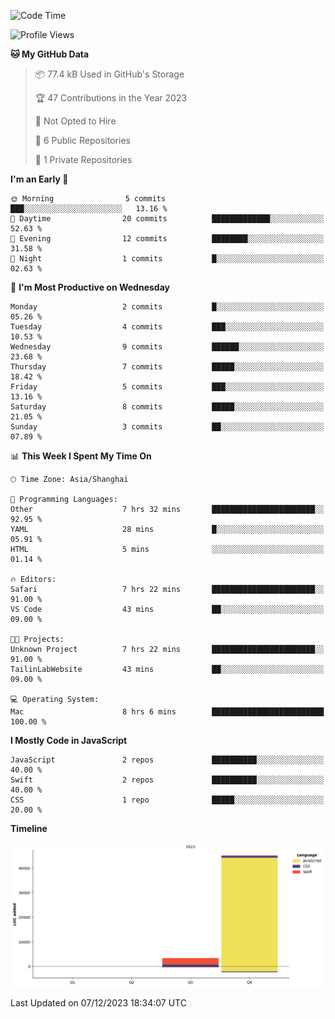 <!--
**PascalDai/PascalDai** is a ✨ _special_ ✨ repository because its `README.md` (this file) appears on your GitHub profile.

Here are some ideas to get you started:

- 🔭 I’m currently working on ...
- 🌱 I’m currently learning ...
- 👯 I’m looking to collaborate on ...
- 🤔 I’m looking for help with ...
- 💬 Ask me about ...
- 📫 How to reach me: ...
- 😄 Pronouns: ...
- ⚡ Fun fact: ...
-->

<!--START_SECTION:waka-->
![Code Time](http://img.shields.io/badge/Code%20Time-22%20hrs%2030%20mins-blue)

![Profile Views](http://img.shields.io/badge/Profile%20Views-0-blue)

**🐱 My GitHub Data** 

> 📦 77.4 kB Used in GitHub's Storage 
 > 
> 🏆 47 Contributions in the Year 2023
 > 
> 🚫 Not Opted to Hire
 > 
> 📜 6 Public Repositories 
 > 
> 🔑 1 Private Repositories 
 > 
**I'm an Early 🐤** 

```text
🌞 Morning                5 commits           ███░░░░░░░░░░░░░░░░░░░░░░   13.16 % 
🌆 Daytime                20 commits          █████████████░░░░░░░░░░░░   52.63 % 
🌃 Evening                12 commits          ████████░░░░░░░░░░░░░░░░░   31.58 % 
🌙 Night                  1 commits           █░░░░░░░░░░░░░░░░░░░░░░░░   02.63 % 
```
📅 **I'm Most Productive on Wednesday** 

```text
Monday                   2 commits           █░░░░░░░░░░░░░░░░░░░░░░░░   05.26 % 
Tuesday                  4 commits           ███░░░░░░░░░░░░░░░░░░░░░░   10.53 % 
Wednesday                9 commits           ██████░░░░░░░░░░░░░░░░░░░   23.68 % 
Thursday                 7 commits           █████░░░░░░░░░░░░░░░░░░░░   18.42 % 
Friday                   5 commits           ███░░░░░░░░░░░░░░░░░░░░░░   13.16 % 
Saturday                 8 commits           █████░░░░░░░░░░░░░░░░░░░░   21.05 % 
Sunday                   3 commits           ██░░░░░░░░░░░░░░░░░░░░░░░   07.89 % 
```


📊 **This Week I Spent My Time On** 

```text
🕑︎ Time Zone: Asia/Shanghai

💬 Programming Languages: 
Other                    7 hrs 32 mins       ███████████████████████░░   92.95 % 
YAML                     28 mins             █░░░░░░░░░░░░░░░░░░░░░░░░   05.91 % 
HTML                     5 mins              ░░░░░░░░░░░░░░░░░░░░░░░░░   01.14 % 

🔥 Editors: 
Safari                   7 hrs 22 mins       ███████████████████████░░   91.00 % 
VS Code                  43 mins             ██░░░░░░░░░░░░░░░░░░░░░░░   09.00 % 

🐱‍💻 Projects: 
Unknown Project          7 hrs 22 mins       ███████████████████████░░   91.00 % 
TailinLabWebsite         43 mins             ██░░░░░░░░░░░░░░░░░░░░░░░   09.00 % 

💻 Operating System: 
Mac                      8 hrs 6 mins        █████████████████████████   100.00 % 
```

**I Mostly Code in JavaScript** 

```text
JavaScript               2 repos             ██████████░░░░░░░░░░░░░░░   40.00 % 
Swift                    2 repos             ██████████░░░░░░░░░░░░░░░   40.00 % 
CSS                      1 repo              █████░░░░░░░░░░░░░░░░░░░░   20.00 % 
```



**Timeline**

![Lines of Code chart](https://raw.githubusercontent.com/PascalDai/PascalDai/main/assets/bar_graph.png)


 Last Updated on 07/12/2023 18:34:07 UTC
<!--END_SECTION:waka-->
